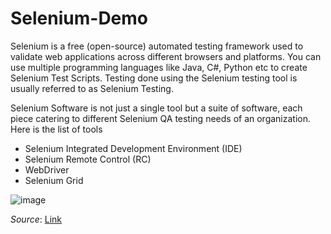 # Selenium-Demo

Selenium is a free (open-source) automated testing framework used to validate web applications across different browsers and platforms. You can use multiple programming languages like Java, C#, Python etc to create Selenium Test Scripts. Testing done using the Selenium testing tool is usually referred to as Selenium Testing.

Selenium Software is not just a single tool but a suite of software, each piece catering to different Selenium QA testing needs of an organization. Here is the list of tools

- Selenium Integrated Development Environment (IDE)
- Selenium Remote Control (RC)
- WebDriver
- Selenium Grid

![image](https://user-images.githubusercontent.com/80385154/184433670-00d6d441-47c9-4e2a-a244-df0c4e679f88.png)


 _Source_: [Link](https://www.guru99.com/introduction-to-selenium.html)
